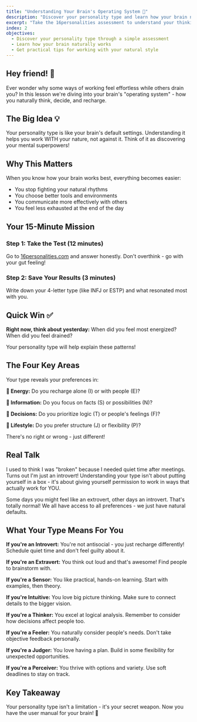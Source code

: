 ```yaml
---
title: "Understanding Your Brain's Operating System 🧠"
description: "Discover your personality type and learn how your brain naturally works through MBTI assessment"
excerpt: "Take the 16personalities assessment to understand your thinking patterns, decision-making style, and energy preferences"
index: 2
objectives:
  - Discover your personality type through a simple assessment
  - Learn how your brain naturally works
  - Get practical tips for working with your natural style
---
```


## Hey friend! 👋

Ever wonder why some ways of working feel effortless while others drain you? In this lesson we're diving into your brain's "operating system" - how you naturally think, decide, and recharge.

## The Big Idea 💡

Your personality type is like your brain's default settings. Understanding it helps you work WITH your nature, not against it. Think of it as discovering your mental superpowers!

## Why This Matters

When you know how your brain works best, everything becomes easier:

- You stop fighting your natural rhythms
- You choose better tools and environments
- You communicate more effectively with others
- You feel less exhausted at the end of the day

## Your 15-Minute Mission

### Step 1: Take the Test (12 minutes)

Go to [16personalities.com](https://www.16personalities.com/free-personality-test) and answer honestly. Don't overthink - go with your gut feeling!

### Step 2: Save Your Results (3 minutes)

Write down your 4-letter type (like INFJ or ESTP) and what resonated most with you.

## Quick Win ✅

**Right now, think about yesterday:** When did you feel most energized? When did you feel drained?

Your personality type will help explain these patterns!

## The Four Key Areas

Your type reveals your preferences in:

**🔋 Energy:** Do you recharge alone (I) or with people (E)?

**🧠 Information:** Do you focus on facts (S) or possibilities (N)?

**💭 Decisions:** Do you prioritize logic (T) or people's feelings (F)?

**📅 Lifestyle:** Do you prefer structure (J) or flexibility (P)?

There's no right or wrong - just different!

## Real Talk

I used to think I was "broken" because I needed quiet time after meetings. Turns out I'm just an introvert! Understanding your type isn't about putting yourself in a box - it's about giving yourself permission to work in ways that actually work for YOU.

Some days you might feel like an extrovert, other days an introvert. That's totally normal! We all have access to all preferences - we just have natural defaults.

## What Your Type Means For You

**If you're an Introvert:** You're not antisocial - you just recharge differently! Schedule quiet time and don't feel guilty about it.

**If you're an Extravert:** You think out loud and that's awesome! Find people to brainstorm with.

**If you're a Sensor:** You like practical, hands-on learning. Start with examples, then theory.

**If you're Intuitive:** You love big picture thinking. Make sure to connect details to the bigger vision.

**If you're a Thinker:** You excel at logical analysis. Remember to consider how decisions affect people too.

**If you're a Feeler:** You naturally consider people's needs. Don't take objective feedback personally.

**If you're a Judger:** You love having a plan. Build in some flexibility for unexpected opportunities.

**If you're a Perceiver:** You thrive with options and variety. Use soft deadlines to stay on track.

## Key Takeaway

Your personality type isn't a limitation - it's your secret weapon. Now you have the user manual for your brain! 🎯
